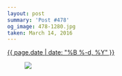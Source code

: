 ```yaml
---
layout: post
summary: 'Post #478'
og_image: 478-1280.jpg
taken: March 14, 2016
---
```


<div class="post">
 <time>
  <a href="/478">
   {{ page.date | date: "%B %-d, %Y" }}
  </a>
 </time>
 <a href="/478">
  <figure data-taken="3/14/2016">
   <img sizes="(min-width: 700px) 50vw, calc(100vw - 2rem)" src="{{ site.assets_url }}/478-640.jpg" srcset="{{ site.assets_url }}/478-1280.jpg 1280w, {{ site.assets_url }}/478-960.jpg 960w, {{ site.assets_url }}/478-640.jpg 640w, {{ site.assets_url }}/478-320.jpg 320w"/>
  </figure>
 </a>
</div>
